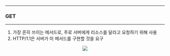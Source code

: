 -----
### GET
-----
1. 가장 흔히 쓰이는 메서드로, 주로 서버에게 리소스를 달라고 요청하기 위해 사용
2. HTTP/1.1은 서버가 이 메서드를 구현할 것을 요구
<div align="center">
<img src="https://github.com/user-attachments/assets/30170cb9-a21a-4fad-b40b-d371469faba4">
</div>
